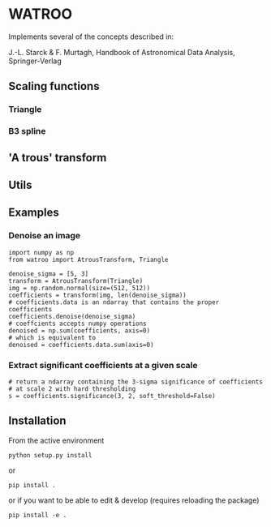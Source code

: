 # WATROO

Implements several of the concepts described in:

J.-L. Starck & F. Murtagh, Handbook of Astronomical Data 
Analysis, Springer-Verlag

## Scaling functions

### Triangle

### B3 spline

## 'A trous' transform

## Utils

## Examples

### Denoise an image 

    import numpy as np
    from watroo import AtrousTransform, Triangle

    denoise_sigma = [5, 3]
    transform = AtrousTransform(Triangle)
    img = np.random.normal(size=(512, 512))
    coefficients = transform(img, len(denoise_sigma))
    # coefficients.data is an ndarray that contains the proper coefficients
    coefficients.denoise(denoise_sigma)
    # coeffcients accepts numpy operations
    denoised = np.sum(coefficients, axis=0)
    # which is equivalent to
    denoised = coefficients.data.sum(axis=0)

### Extract significant coefficients at a given scale

    # return a ndarray containing the 3-sigma significance of coefficients
    # at scale 2 with hard thresholding
    s = coefficients.significance(3, 2, soft_threshold=False)


## Installation

From the active environment

    python setup.py install

or

    pip install .

or if you want to be able to edit & develop (requires reloading the package)

    pip install -e .
